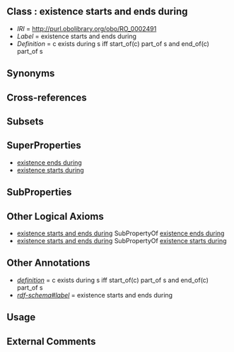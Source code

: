 
## Class : existence starts and ends during

 * *IRI* = http://purl.obolibrary.org/obo/RO_0002491
 * *Label* = existence starts and ends during
 * *Definition* = c exists during s iff start_of(c) part_of s and end_of(c) part_of s

## Synonyms


## Cross-references


## Subsets


## SuperProperties

 * [existence ends during](../../RO/92/RO_0002492.md)
 * [existence starts during](../../RO/88/RO_0002488.md)

## SubProperties


## Other Logical Axioms

 * [existence starts and ends during](../../RO/91/RO_0002491.md) SubPropertyOf [existence ends during](../../RO/92/RO_0002492.md)
 * [existence starts and ends during](../../RO/91/RO_0002491.md) SubPropertyOf [existence starts during](../../RO/88/RO_0002488.md)

## Other Annotations

 * *[definition](../../IAO/15/IAO_0000115.md)* = c exists during s iff start_of(c) part_of s and end_of(c) part_of s
 * *[rdf-schema#label](../../el/rdf-schema#label.md)* = existence starts and ends during

## Usage


## External Comments


